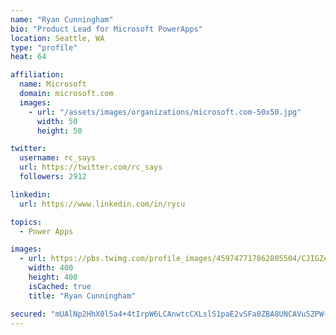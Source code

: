 ```yaml
---
name: "Ryan Cunningham"
bio: "Product Lead for Microsoft PowerApps"
location: Seattle, WA
type: "profile"
heat: 64

affiliation:
  name: Microsoft
  domain: microsoft.com
  images:
    - url: "/assets/images/organizations/microsoft.com-50x50.jpg"
      width: 50
      height: 50

twitter:
  username: rc_says
  url: https://twitter.com/rc_says
  followers: 2912

linkedin:
  url: https://www.linkedin.com/in/rycu

topics:
  - Power Apps

images:
  - url: https://pbs.twimg.com/profile_images/459747717862805504/CJIGZejd_400x400.png
    width: 400
    height: 400
    isCached: true
    title: "Ryan Cunningham"

secured: "mUAlNp2HhX0l5a4+4tIrpW6LCAnwtcCXLslS1paE2vSFa0ZBA8UNCAVuSZPW+nkvZvsYWVS62DIeQBYZNwbPT3T947Z40rfa//521U3ky94jTcGhgvClZBJpj443/iNqIBK4maxvw+8KMCvf6IzTuBeeD26MtWEJAgGgF4bVQvPBWOGp07cn5hJNvoUGhG4iGpGd8vC6XB/cUeShtzOgobzwwsOKZLYmHntlG68pkCSW03euuKlX5JSIXfu3Jf+uxIHh0BKSSPwjzdvEGurip38JOjJIKF10v3YdUujLDTjTdTDJ5JlNWDGCoNhLnSue/ELQ7P2rkYEQop024E6wUq3b4fp3vZDmiQZPL3bbA+1l/FrtrHRF0AW2qyA+ZJyxgp/R1cSBt7bhnBOHFzLHI3ZMDmG74toTe2H6jUCBnO4=;qnOhIwspd2Kp+yNIjr21vA=="
---
```


